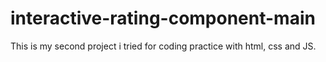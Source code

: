 # interactive-rating-component-main
This is my second project i tried for coding practice with html, css and JS.

